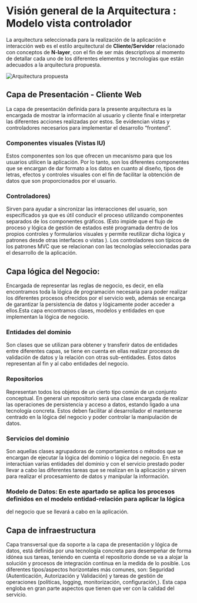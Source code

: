# Visión general de la Arquitectura : Modelo vista controlador
La arquitectura seleccionada para la realización de la aplicación e interacción web es el estilo arquitectural de 
**Cliente/Servidor** relacionado con conceptos de **N-layer**¸ con el fin de ser más descriptivos al momento de detallar 
cada uno de los diferentes elementos y tecnologías que están adecuados a la arquitectura propuesta.

![Arquitectura propuesta](https://eafitrequisitos.s3.us-east-2.amazonaws.com/arquitectura_propuesta.png)

## Capa de Presentación - Cliente Web

La capa de presentación definida para la presente arquitectura es la encargada de mostrar la información al usuario y cliente 
final e interpretar las diferentes acciones realizadas por estos. Se evidencian vistas y controladores necesarios 
para implementar el desarrollo “frontend”.

### Componentes visuales (Vistas IU)
Estos componentes son los que ofrecen un mecanismo para que los usuarios utilicen la aplicación. Por lo tanto, son los 
diferentes componentes que se encargan de dar formato a los datos en cuanto al diseño, tipos de letras, efectos y controles 
visuales con el fin de facilitar la obtención de datos que son proporcionados por el usuario.

### Controladores)
Sirven para ayudar a sincronizar las interacciones del usuario, 
son especificados ya que es útil conducir el proceso utilizando componentes separados de los componentes gráficos. 
(Esto impide que el flujo de proceso y lógica de gestión de estados esté programada dentro de los propios controles y 
formularios visuales y permite reutilizar dicha lógica y patrones desde otras interfaces o vistas ). 
Los controladores son típicos de los patrones MVC que se relacionan con las tecnologías seleccionadas 
para el desarrollo de la aplicación.

## Capa lógica del Negocio:

Encargada de representar las reglas de negocio, es decir, en ella encontramos toda la lógica de programación necesaria 
para poder realizar los diferentes procesos ofrecidos por el servicio web, además se encarga de garantizar 
la persistencia de datos y lógicamente poder acceder a ellos.Esta capa encontramos clases, modelos y entidades 
en que implementan la lógica de negocio. 

### Entidades del dominio
Son clases que se utilizan para obtener y transferir datos de entidades entre diferentes capas, se tiene en cuenta en ellas 
realizar procesos de validación de datos y la relación con otras sub-entidades. Estos datos representan al fin y al cabo 
entidades del negocio.

### Repositorios
Representan todos los objetos de un cierto tipo común de un conjunto conceptual. En general un repositorio será una clase 
encargada de realizar las operaciones de persistencia y acceso a datos, estando ligado a una tecnología concreta. 
Estos deben facilitar al desarrollador el mantenerse centrado en la lógica del negocio y poder controlar la manipulación de 
datos.

### Servicios del dominio
Son aquellas clases agrupadoras de comportamientos o métodos que se encargan de ejecutar la lógica del dominio o lógica 
del negocio. En esta interactúan varias entidades del dominio y con el servicio prestado poder llevar a cabo las diferentes 
tareas que se realizan en la aplicación y sirven para realizar el procesamiento de datos y manipular la información.

### Modelo de Datos: En este apartado se aplica los procesos definidos en el modelo entidad-relación para aplicar la lógica 
del negocio que se llevará a cabo en la aplicación.

## Capa de infraestructura

Capa transversal que da soporte a la capa de presentación y lógica de datos, está definida por una tecnología concreta para 
desempeñar de forma idónea sus tareas, teniendo en cuenta el repositorio donde se va a alojar la solución y procesos de 
integración continua en la medida de lo posible. 
Los diferentes tipos/aspectos horizontales más comunes, son: Seguridad (Autenticación, Autorización y Validación) y tareas de 
gestión de operaciones (políticas, logging,  monitorización, configuración,). Esta capa engloba en gran parte aspectos que 
tienen que ver con la calidad del servicio. 

